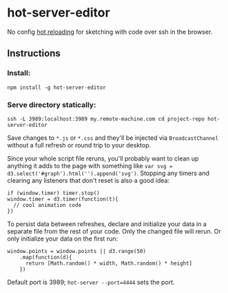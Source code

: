 # hot-server-editor

No config [hot reloading](https://roadtolarissa.com/hot-reload/) for sketching with code over ssh in the browser. 

## Instructions 

### Install: 

`npm install -g hot-server-editor`

### Serve directory statically:

`
ssh -L 3989:localhost:3989 my.remote-machine.com
cd project-repo
hot-server-editor
`

Save changes to `*.js` or `*.css` and they'll be injected via `BroadcastChannel` without a full refresh or round trip to your desktop.

Since your whole script file reruns, you'll probably want to clean up anything it adds to the page with something like `var svg = d3.select('#graph').html('').append('svg')`. Stopping any timers and clearing any listeners that don't reset is also a good idea:

    if (window.timer) timer.stop()
    window.timer = d3.timer(function(t){
      // cool animation code
    })

To persist data between refreshes, declare and initialize your data in a separate file from the rest of your code. Only the changed file will rerun. Or only initialize your data on the first run:

    window.points = window.points || d3.range(50)
        .map(function(d){
          return [Math.random() * width, Math.random() * height]
        })

Default port is 3989; `hot-server --port=4444` sets the port.
